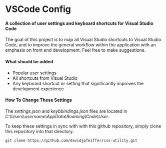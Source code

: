 # VSCode Config

#### A collection of user settings and keyboard shortcuts for Visual Studio Code

The goal of this project is to map all Visual Studio shortcuts to Visual Studio Code, and to improve the general workflow within the application with an emphasis on front end development. Feel free to make suggestions.

#### What should be added

* Popular user settings
* All shortcuts from Visual Studio
* Any keyboard shortcut or setting that significantly improves the development experience

#### How To Change These Settings

The <i>settings.json</i> and <i>keybbindings.json</i> files are located in <i>C:\Users\username\AppData\Roaming\Code\User</i>.

To keep these settings in sync with with this github repository, simply clone this repository into that directory.

```
git clone https://github.com/davidjpfeiffer/css-utility.git
```